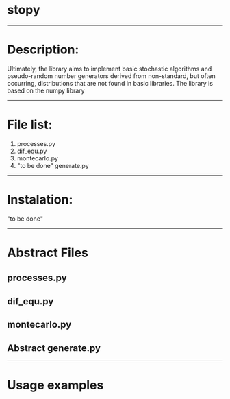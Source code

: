 # stopy
---
# Description:
Ultimately, the library aims to implement basic stochastic algorithms and pseudo-random number generators derived from non-standard, but often occurring, distributions that are not found in basic libraries. The library is based on the numpy library

---
# File list:
1.   processes.py
2.   dif_equ.py
3.   montecarlo.py
4.   "to be done" generate.py

---

# Instalation:
"to be done"

---
# Abstract Files
## processes.py
## dif_equ.py
## montecarlo.py
## Abstract generate.py

---

# Usage examples
